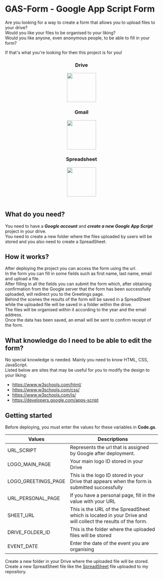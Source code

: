# GAS-Form - Google App Script Form

Are you looking for a way to create a form that allows you to upload files to your drive? <br>
Would you like your files to be organised to your liking? <br>
Would you like anyone, even anonymous people, to be able to fill in your form? <br>

If that's what you're looking for then this project is for you!

<h3 align="center">Drive</h3>  
<div align="center">

<a href="https://developers.google.com/apps-script/reference/drive?hl=en">
<img
src="https://www.gstatic.com/images/branding/product/2x/drive_96dp.png"
width="96px"/>
</a>
<br>
</div>

<h3 align="center">Gmail</h3>  
<div align="center">
<a href="https://developers.google.com/apps-script/reference/gmail">  
<img 
src="https://www.gstatic.com/images/branding/product/2x/gmail_96dp.png"
align="center"
width="96px"/>
</a>
</div>

<h3 align="center">Spreadsheet</h3>  
<div align="center">
<a href="https://developers.google.com/apps-script/reference/spreadsheet?hl=en">
<img
src="https://www.gstatic.com/images/branding/product/2x/sheets_96dp.png"
align="center"
width="96px"/>
</a>
</div>

<br>

## What do you need?

You need to have a <i>**Google account**</i> and _**create a new Google App Script**_ project in your drive. <br>
You need to create a new folder where the files uploaded by users will be stored and you also need to create a SpreadSheet.

## How it works?

After deploying the project you can access the form using the url.<br>
In the form you can fill in some fields such as first name, last name, email and upload a file. <br> 
After filling in all the fields you can submit the form which, after obtaining confirmation from the Google server that the form has been successfully uploaded, will redirect you to the Greetings page. <br>
Behind the scenes the results of the form will be saved in a SpreadSheet while the uploaded file will be saved in a folder within the drive.<br>
The files will be organised within it according to the year and the email address. <br>
Once the data has been saved, an email will be sent to confirm receipt of the form. 

## What knowledge do I need to be able to edit the form?

No special knowledge is needed. Mainly you need to know HTML, CSS, JavaScript. <br>
Listed below are sites that may be useful for you to modify the design to your liking:

* https://www.w3schools.com/html/
* https://www.w3schools.com/css/
* https://www.w3schools.com/js/
* https://developers.google.com/apps-script

## Getting started

Before deploying, you must enter the values for these variables in **Code.gs**.

Values | Descriptions
------------ | -------------
URL_SCRIPT | Represents the url that is assigned by Google after deployment.
LOGO_MAIN_PAGE | Your main logo ID stored in your Drive
LOGO_GREETINGS_PAGE | This is the logo ID stored in your Drive that appears when the form is submitted successfully
URL_PERSONAL_PAGE | If you have a personal page, fill in the value with your URL
SHEET_URL | This is the URL of the SpreadSheet which is located in your Drive and will collect the results of the form. 
DRIVE_FOLDER_ID | This is the folder where the uploaded files will be stored
EVENT_DATE | Enter the date of the event you are organising

Create a new folder in your Drive where the uploaded file will be stored. <br>
Create a new SpreadSheet file like the [SpreadSheet](SpreadSheet.xlsx) file uploaded to my repository.
